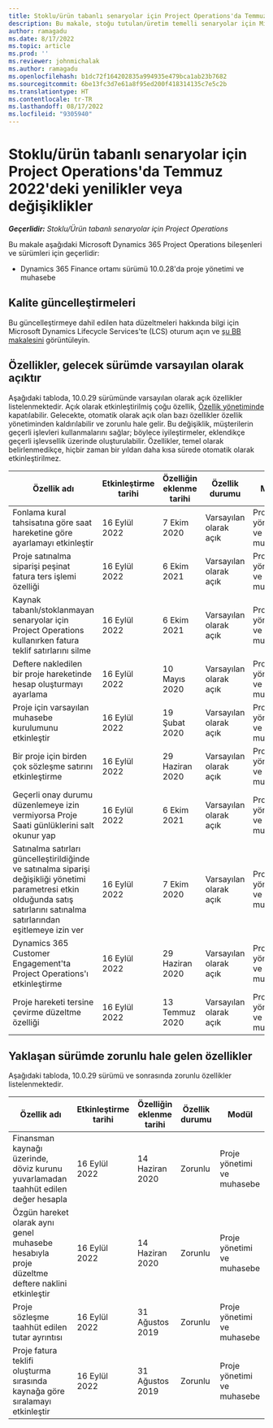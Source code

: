 ```yaml
---
title: Stoklu/ürün tabanlı senaryolar için Project Operations'da Temmuz 2022'deki yenilikler veya değişiklikler
description: Bu makale, stoğu tutulan/üretim temelli senaryolar için Microsoft Dynamics 365 Project Operations'ın Temmuz 2022 sürümünde kullanılabilen kalite güncelleştirmeleri hakkında bilgi sağlar.
author: ramagadu
ms.date: 8/17/2022
ms.topic: article
ms.prod: ''
ms.reviewer: johnmichalak
ms.author: ramagadu
ms.openlocfilehash: b1dc72f164202835a994935e479bca1ab23b7682
ms.sourcegitcommit: 6be13fc3d7e61a8f95ed200f418314135c7e5c2b
ms.translationtype: HT
ms.contentlocale: tr-TR
ms.lasthandoff: 08/17/2022
ms.locfileid: "9305940"
---
```

# <a name="whats-new-or-changed-in-project-operations-july-2022-for-stockedproduction-based-scenarios"></a>Stoklu/ürün tabanlı senaryolar için Project Operations'da Temmuz 2022'deki yenilikler veya değişiklikler

_**Geçerlidir:** Stoklu/Ürün tabanlı senaryolar için Project Operations_

Bu makale aşağıdaki Microsoft Dynamics 365 Project Operations bileşenleri ve sürümleri için geçerlidir:

- Dynamics 365 Finance ortamı sürümü 10.0.28'da proje yönetimi ve muhasebe

## <a name="quality-updates"></a>Kalite güncelleştirmeleri

Bu güncelleştirmeye dahil edilen hata düzeltmeleri hakkında bilgi için Microsoft Dynamics Lifecycle Services'te (LCS) oturum açın ve [şu BB makalesini](https://fix.lcs.dynamics.com/Issue/Details?bugId=694438) görüntüleyin.

## <a name="features-turned-on-by-default-in-upcoming-release"></a>Özellikler, gelecek sürümde varsayılan olarak açıktır

Aşağıdaki tabloda, 10.0.29 sürümünde varsayılan olarak açık özellikler listelenmektedir. Açık olarak etkinleştirilmiş çoğu özellik, [Özellik yönetiminde](/dynamics365/fin-ops-core/fin-ops/get-started/feature-management/feature-management-overview) kapatılabilir. Gelecekte, otomatik olarak açık olan bazı özellikler özellik yönetiminden kaldırılabilir ve zorunlu hale gelir. Bu değişiklik, müşterilerin geçerli işlevleri kullanmalarını sağlar; böylece iyileştirmeler, eklendikçe geçerli işlevsellik üzerinde oluşturulabilir. Özellikler, temel olarak belirlenmedikçe, hiçbir zaman bir yıldan daha kısa sürede otomatik olarak etkinleştirilmez.

| Özellik adı | Etkinleştirme tarihi | Özelliğin eklenme tarihi | Özellik durumu | Modül |
| --- | --- | --- |--- |--- |
| Fonlama kural tahsisatına göre saat hareketine göre ayarlamayı etkinleştir | 16 Eylül 2022 | 7 Ekim 2020 | Varsayılan olarak açık | Proje yönetimi ve muhasebe |
| Proje satınalma siparişi peşinat fatura ters işlemi özelliği | 16 Eylül 2022 | 6 Ekim 2021 | Varsayılan olarak açık | Proje yönetimi ve muhasebe |
| Kaynak tabanlı/stoklanmayan senaryolar için Project Operations kullanırken fatura teklif satırlarını silme | 16 Eylül 2022 | 6 Ekim 2021 | Varsayılan olarak açık | Proje yönetimi ve muhasebe |
| Deftere nakledilen bir proje hareketinde hesap oluşturmayı ayarlama | 16 Eylül 2022 | 10 Mayıs 2020 | Varsayılan olarak açık | Proje yönetimi ve muhasebe |
| Proje için varsayılan muhasebe kurulumunu etkinleştir | 16 Eylül 2022 | 19 Şubat 2020 | Varsayılan olarak açık | Proje yönetimi ve muhasebe |
| Bir proje için birden çok sözleşme satırını etkinleştirme | 16 Eylül 2022 | 29 Haziran 2020 | Varsayılan olarak açık | Proje yönetimi ve muhasebe |
| Geçerli onay durumu düzenlemeye izin vermiyorsa Proje Saati günlüklerini salt okunur yap | 16 Eylül 2022 | 6 Ekim 2021 | Varsayılan olarak açık | Proje yönetimi ve muhasebe |
| Satınalma satırları güncelleştirildiğinde ve satınalma siparişi değişikliği yönetimi parametresi etkin olduğunda satış satırlarını satınalma satırlarından eşitlemeye izin ver | 16 Eylül 2022 | 7 Ekim 2020 | Varsayılan olarak açık | Proje yönetimi ve muhasebe |
| Dynamics 365 Customer Engagement'ta Project Operations'ı etkinleştirme | 16 Eylül 2022 | 29 Haziran 2020 | Varsayılan olarak açık | Proje yönetimi ve muhasebe |
| Proje hareketi tersine çevirme düzeltme özelliği | 16 Eylül 2022 | 13 Temmuz 2020 | Varsayılan olarak açık | Proje yönetimi ve muhasebe |

## <a name="features-that-become-mandatory-in-the-upcoming-release"></a>Yaklaşan sürümde zorunlu hale gelen özellikler

Aşağıdaki tabloda, 10.0.29 sürümü ve sonrasında zorunlu özellikler listelenmektedir.

| Özellik adı | Etkinleştirme tarihi | Özelliğin eklenme tarihi | Özellik durumu | Modül |
| --- | --- | --- | --- | --- |
| Finansman kaynağı üzerinde, döviz kurunu yuvarlamadan taahhüt edilen değer hesapla | 16 Eylül 2022 | 14 Haziran 2020 | Zorunlu | Proje yönetimi ve muhasebe |
| Özgün hareket olarak aynı genel muhasebe hesabıyla proje düzeltme deftere naklini etkinleştir | 16 Eylül 2022 | 14 Haziran 2020 | Zorunlu | Proje yönetimi ve muhasebe |
| Proje sözleşme taahhüt edilen tutar ayrıntısı | 16 Eylül 2022 | 31 Ağustos 2019 | Zorunlu | Proje yönetimi ve muhasebe |
| Proje fatura teklifi oluşturma sırasında kaynağa göre sıralamayı etkinleştir | 16 Eylül 2022 | 31 Ağustos 2019 | Zorunlu | Proje yönetimi ve muhasebe |
